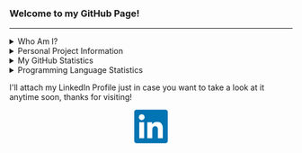 ### Welcome to my GitHub Page!

<hr>
<!--Personal Information-->
<details>
  <summary>Who Am I?</summary>  
  <ul>
    <li>My name is Fernando J. Bermúdez Medina. I am Software Engineer at <strong>Apple</strong> as part of the Evolve Rotational Program. In my current rotation I'm working as a Applied Machine Learning ResearchEngineer in the Personalized Recommendations Video Science Team under the Apple Services Engineering Organization </li>
    <li>I graduated from the <strong> University of Puerto Rico, Mayagüez Campus</strong> with a Bachelor of Science in Computer Science & Engineering. I am currently pursuing a Master of Science in Computer Science, with a specialization in Machine Learning, from the <strong>Georgia Institute of Technology</strong></li>
    <li>While doing undergradate studies, I was a Software Development Engineering Intern at <strong>Amazon</strong> in Summer 2021, and a Software Engineering Intern in Summer 2022 with <strong>Meta</strong>!</li>
    <li>I also worked as an <strong>Instructor</strong> for the <strong>CIIC4020/ICOM4035</strong> course (Data Structures) in UPRM from 2020-2023.</li>
    <li>Some of my technical skills & interests include the following:
      <ol>
        <li>Machine Learning (PyTorch, Tensorflow, Scikit-Learn, Pandas, NumPy, etc.)</li>
        <li>Data Engineering (Spark, AWS S3, Hadoop HDFS, Data Pipeline Design & Automation, etc.)</li>
        <li>Full Stack Web Development & DevOps (React, Node.js, JavaScript/TypeScript, Flask, PostgreSQL, Docker, Kubernetes)</li>
        <li>iOS Development (Swift, Objective-C, React Native)</li>
      </ol>
    </li>
  </ul>
</details>

<!--Projects Table-->
<details>
  <summary>Personal Project Information</summary>
  <ul>
  <li>In this GitHub Profile you will see that I will upload some personal projects, as well as some classwork projects from the courses made while I was studying at UPRM.</li>
  <li>Below is a table showing some projects that showcase my skills and progress as ana engineer</li>
  </ul>
<table class="tg">
<thead>
  <tr>
    <th class="tg-c3ow">Project</th>
    <th class="tg-c3ow">Progress</th>
    <th class="tg-c3ow">Location</th>
  </tr>
</thead>
<tbody>
  <tr>
    <td class="tg-c3ow">AI & ML Projects</td>
    <td class="tg-c3ow">Done</td>
    <td class="tg-c3ow"><a href="https://github.com/bermed28/ciic5015-projects" target="_blank" rel="noopener noreferrer">This Repo</a></td>
  </tr>
  <tr>
    <td class="tg-c3ow">Mobile App - Tuter (Capstone Project)</td>
    <td class="tg-c3ow">Done</td>
    <td class="tg-c3ow"><a href="https://github.com/bermed28/ciic4151-group-c-tuter" target="_blank" rel="noopener noreferrer">This Repo</a></td>
  </tr>
  <tr>
    <td class="tg-c3ow">Web App - My Backlog Handler</td>
    <td class="tg-c3ow">Done</td>
    <td class="tg-c3ow"><a href="https://github.com/bermed28/my-backlog-handler">This Repo</a></td>
  </tr>
  <tr>
    <td class="tg-c3ow">Web App - Booking System</td>
    <td class="tg-c3ow">Done</td>
    <td class="tg-c3ow"><a href="https://github.com/bermed28/booking-system.git" target="_blank" rel="noopener noreferrer">This Repo</a></td>
  </tr>
  <tr>
    <td class="tg-c3ow">Mobile App - ToDo Buddy</td>
    <td class="tg-c3ow">Done</td>
    <td class="tg-c3ow"><a href="https://github.com/bermed28/todo-buddy.git" target="_blank" rel="noopener noreferrer">This Repo</a></td>
  </tr>
</tbody>
</table>

</details>

<!--Some GitHub Embeds-->
<details>
  <summary>My GitHub Statistics</summary>
  <p align="center">
    <img src="https://github-readme-stats.vercel.app/api?username=bermed28&show_icons=true"/>
  </p>
</details>

<details>
  <summary>Programming Language Statistics</summary>
  <p align="center">
    <img src="https://github-readme-stats.vercel.app/api/top-langs/?username=bermed28&layout=compact"/>
  </p>
</details>

<!--
<details>
  <summary>My Most Used Editors</summary>
  <p align="center">
    <img src="https://wakatime.com/share/@bermed28/5e35e06c-44c5-4378-bc20-0263a818dda3.svg" height="400"/>
  </p>
</details>
-->

<!--Social Media + Resume-->
<p>I'll attach my LinkedIn Profile just in case you want to take a look at it anytime soon, thanks for visiting!</p>
<p align="center">
  <a href="https://linkedin.com/in/bermed28"> 
    <img src="LinkedIn.png" height="60px" width="60px">
  </a>
<!--   <a href="https://drive.google.com/file/d/1uSSG-JqTHoobNC16Ks4hvtFeikxcEUTL/view?usp=sharing"> 
    <img src="resume-icon-3.png" height="60px" width="60px">
  </a> -->
 </p>

</hr>





